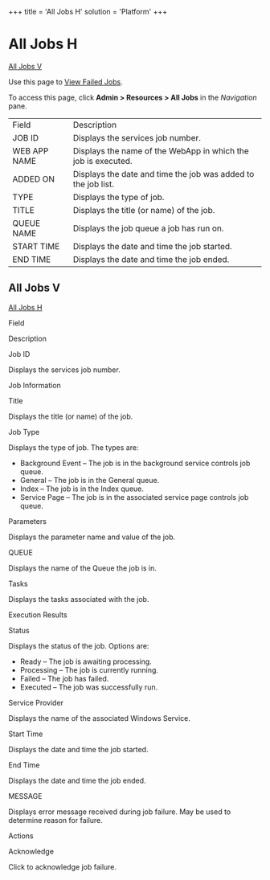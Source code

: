+++
title = 'All Jobs H'
solution = 'Platform'
+++

# All Jobs H

[All Jobs V](#All_Jobs_V)

<div class="use">

Use this page to [View Failed Jobs](../Use_Cases/View_Failed_Jobs.htm).

</div>

To access this page, click **Admin \> Resources \> All Jobs** in the
*Navigation*
pane.

|              |                                                               |
| ------------ | ------------------------------------------------------------- |
| Field        | Description                                                   |
| JOB ID       | Displays the services job number.                             |
| WEB APP NAME | Displays the name of the WebApp in which the job is executed. |
| ADDED ON     | Displays the date and time the job was added to the job list. |
| TYPE         | Displays the type of job.                                     |
| TITLE        | Displays the title (or name) of the job.                      |
| QUEUE NAME   | Displays the job queue a job has run on.                      |
| START TIME   | Displays the date and time the job started.                   |
| END TIME     | Displays the date and time the job ended.                     |

## <span id="All_Jobs_V"></span>All Jobs V

[All Jobs H](#All_Jobs_H)

Field

Description

Job ID

Displays the services job number.

Job Information

Title

Displays the title (or name) of the job.

Job Type

Displays the type of job. The types are:

  - Background Event – The job is in the background service controls job
    queue.
  - General – The job is in the General queue.
  - Index – The job is in the Index queue.
  - Service Page – The job is in the associated service page controls
    job queue.

Parameters

Displays the parameter name and value of the job.

QUEUE

Displays the name of the Queue the job is in.

Tasks

Displays the tasks associated with the job.

Execution Results

Status

Displays the status of the job. Options are:

  - Ready – The job is awaiting processing.
  - Processing – The job is currently running.
  - Failed – The job has failed.
  - Executed – The job was successfully run.

Service Provider

Displays the name of the associated Windows Service.

Start Time

Displays the date and time the job started.

End Time

Displays the date and time the job ended.

MESSAGE

Displays error message received during job failure. May be used to
determine reason for failure.

Actions

Acknowledge

Click to acknowledge job failure.
